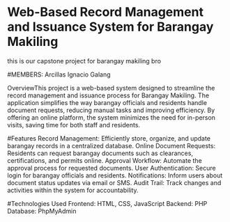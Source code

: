 # Web-Based Record Management and Issuance System for Barangay Makiling
this is our capstone project for barangay makiling bro

#MEMBERS:
Arcillas
Ignacio
Galang


OverviewThis project is a web-based system designed to streamline the record management and issuance process for Barangay Makiling. The application simplifies the way barangay officials and residents handle document requests, reducing manual tasks and improving efficiency. By offering an online platform, the system minimizes the need for in-person visits, saving time for both staff and residents.


#Features
Record Management: Efficiently store, organize, and update barangay records in a centralized database.
Online Document Requests: Residents can request barangay documents such as clearances, certifications, and permits online.
Approval Workflow: Automate the approval process for requested documents.
User Authentication: Secure login for barangay officials and residents.
Notifications: Inform users about document status updates via email or SMS.
Audit Trail: Track changes and activities within the system for accountability.

#Technologies Used
Frontend: HTML, CSS, JavaScript
Backend: PHP
Database: PhpMyAdmin
